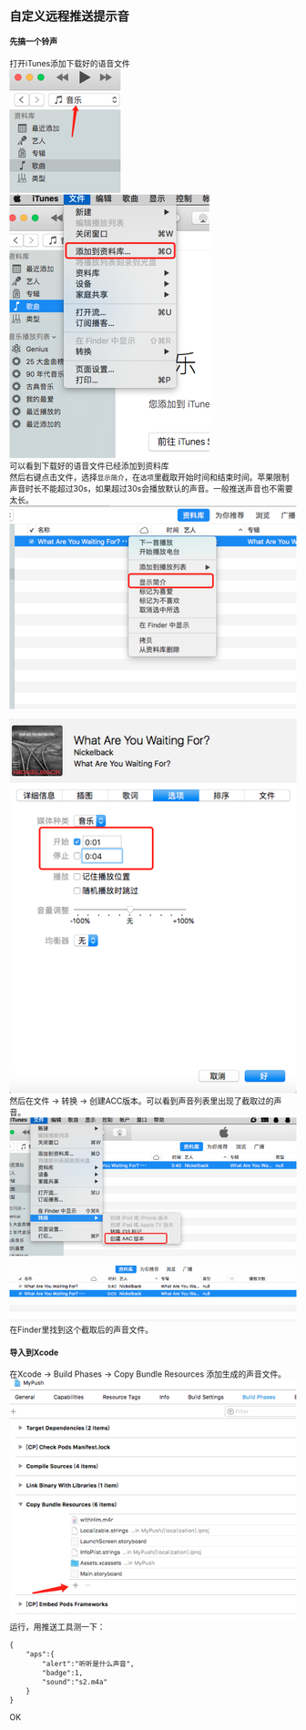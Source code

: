 ## 自定义远程推送提示音
#### 先搞一个铃声
打开iTunes添加下载好的语音文件   
![](https://github.com/drunkbread/PushTest/blob/master/attchments/sounds/sound1.PNG)   
![](https://github.com/drunkbread/PushTest/blob/master/attchments/sounds/sound2.PNG)   
可以看到下载好的语音文件已经添加到资料库   
然后右键点击文件，选择`显示简介`，在`选项`里截取开始时间和结束时间。苹果限制声音时长不能超过30s，如果超过30s会播放默认的声音。一般推送声音也不需要太长。   
![](https://github.com/drunkbread/PushTest/blob/master/attchments/sounds/sound3.PNG)     

![](https://github.com/drunkbread/PushTest/blob/master/attchments/sounds/sound4.PNG)     
然后在文件 -> 转换 -> 创建ACC版本。可以看到声音列表里出现了截取过的声音。
![](https://github.com/drunkbread/PushTest/blob/master/attchments/sounds/sound5.PNG)     

![](https://github.com/drunkbread/PushTest/blob/master/attchments/sounds/sound6.PNG)     
在Finder里找到这个截取后的声音文件。
####  导入到Xcode
在Xcode -> Build Phases -> Copy Bundle Resources 添加生成的声音文件。
![](https://github.com/drunkbread/PushTest/blob/master/attchments/sounds/sound8.PNG)    
运行，用推送工具测一下：   

```
{
    "aps":{
        "alert":"听听是什么声音",
        "badge":1,
        "sound":"s2.m4a"
    }
}
```    
OK




